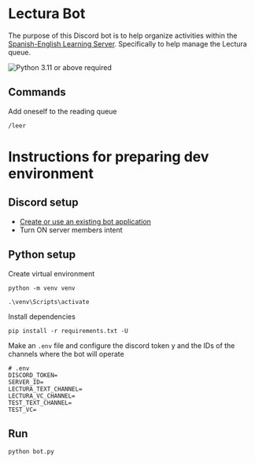 # Lectura Bot

The purpose of this Discord bot is to help organize activities within the [Spanish-English Learning Server](https://discord.gg/spanish-english). Specifically to help manage the Lectura queue.

<img src="https://img.shields.io/badge/python-%3E%3D%20v3.11-blue" alt="Python 3.11 or above required">


## Commands

Add oneself to the reading queue

```
/leer
```


# Instructions for preparing dev environment

## Discord setup

- [Create or use an existing bot application](https://discord.com/developers/applications)
- Turn ON server members intent

## Python setup

Create virtual environment

```
python -m venv venv
```

```
.\venv\Scripts\activate
```

Install dependencies

```
pip install -r requirements.txt -U
```

Make an `.env` file and configure the discord token y and the IDs of the channels where the bot will operate

```
# .env
DISCORD_TOKEN=
SERVER_ID=
LECTURA_TEXT_CHANNEL=
LECTURA_VC_CHANNEL=
TEST_TEXT_CHANNEL=
TEST_VC=
```

## Run
 
```
python bot.py
```
 
